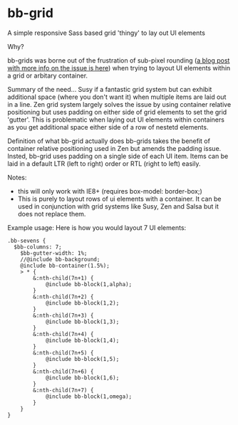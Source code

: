 bb-grid
=======

A simple responsive Sass based grid 'thingy' to lay out UI elements

Why?

bb-grids was borne out of the frustration of sub-pixel rounding (<a href="http://benfra.in/1z3">a blog post with more info on the issue is here</a>) when trying to layout UI elements within a grid or arbitary container.

Summary of the need...
Susy if a fantastic grid system but can exhibit additional space (where you don't want it) when multiple items are laid out in a line.
Zen grid system largely solves the issue by using container relative positioning but uses padding on either side of grid elements to set the grid 'gutter'. This is problematic when laying out UI elements within containers as you get additional space either side of a row of nestetd elements.

Definition of what bb-grid actually does
bb-grids takes the benefit of container relative positioning used in Zen but amends the padding issue.
Insted, bb-grid uses padding on a single side of each UI item.
Items can be laid in a default LTR (left to right) order or RTL (right to left) easily.

Notes:
- this will only work with IE8+ (requires box-model: border-box;)
- This is purely to layout rows of ui elements with a container. It can be used in conjunction with grid systems like Susy, Zen and Salsa but it does not replace them.

Example usage:
Here is how you would layout 7 UI elements:

````
.bb-sevens {
  $bb-columns: 7;
	$bb-gutter-width: 1%;
	//@include bb-background;
	@include bb-container(1.5%);
	> * {
		&:nth-child(7n+1) {
			@include bb-block(1,alpha);
		}
		&:nth-child(7n+2) {
			@include bb-block(1,2);
		}
		&:nth-child(7n+3) {
			@include bb-block(1,3);
		}
		&:nth-child(7n+4) {
			@include bb-block(1,4);
		}
		&:nth-child(7n+5) {
			@include bb-block(1,5);
		}
		&:nth-child(7n+6) {
			@include bb-block(1,6);
		}
		&:nth-child(7n+7) {
			@include bb-block(1,omega);
		}
	}
}
````